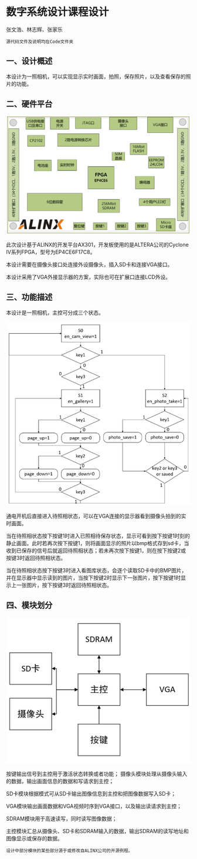 # 数字系统设计课程设计
张文浩、林志辉、张家乐

	源代码文件及说明均在Code文件夹

## 一、设计概述
本设计为一照相机，可以实现显示实时画面，拍照，保存照片，以及查看保存的照片的功能。

## 二、硬件平台
![hardware](img/hardware.png)

此次设计基于ALINX的开发平台AX301，开发板使用的是ALTERA公司的Cyclone IV系列FPGA，型号为EP4CE6F17C8。

本设计需要在摄像头接口处连接外设摄像头，插入SD卡和连接VGA接口。

本设计采用了VGA外接显示器的方案，实际也可在扩展口连接LCD外设。

## 三、功能描述
本设计是一照相机，主控可分成三个状态。

![state](img/state.png)

通电开机后直接进入待照相状态，可以在VGA连接的显示器看到摄像头拍到的实时画面。

当在待照相状态按下按键1时进入已照相待保存状态，显示可看到按下按键1时刻的静止画面。此时若再次按下按键1，则将画面显示的照片以bmp格式存到sd卡，当收到已保存的信号后就返回待照相状态；若未再次按下按键1，则在按下按键2或按键3时返回待照相状态。

当在待照相状态按下按键3时进入看图库状态，会逐个读取SD卡中的BMP图片，并在显示器中显示读到的图片，当按下按键2时显示下一张图片，按下按键1时显示上一张图片，按下按键3时返回待照相状态。

## 四、模块划分
![module](img/module.png)

按键输出信号到主控用于激活状态转换或者功能；
摄像头模块处理从摄像头输入的数据，输出画面信息的数据和写请求到主控；

SD卡模块根据模式可从SD卡输出图像信息到主控和把图像数据写入SD卡；

VGA模块输出画面数据和VGA视频时序到VGA接口，以及输出读请求到主控；

SDRAM模块用于高速读写，同时读写图像数据；

主控模块汇总从摄像头、SD卡和SDRAM输入的数据，输出SDRAM的读写地址和图像显示或保存的数据。

	设计中部分模块的某些部分源于或修改自ALINX公司的开源例程。


